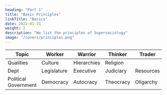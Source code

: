 ```yaml
---
heading: "Part 1"
title: "Basic Principles"
linkTitle: "Basics"
date: 2022-01-31
weight: 2
description: "We list the principles of Supersociology"
image: "/covers/principles.png"
---
```



Topic | Worker | Warrior | Thinker | Trader
--- | --- | --- | --- | ---
Qualities | Culture | Hierarchies | Religion | 
Dept | Legislature | Executive | Judiciary | Resources
Political Government | Democracy | Autocracy | Theocracy | Oligarchy  